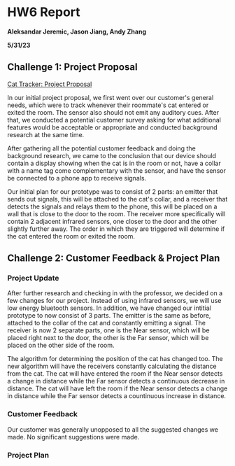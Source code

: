 # HW6 Report

**Aleksandar Jeremic, Jason Jiang, Andy Zhang**

**5/31/23**

## Challenge 1: Project Proposal

[Cat Tracker: Project Proposal](https://docs.google.com/presentation/d/1xfuLxy2PaP_ie7QjM4WHKkoSBVSgxtEl-8eqzutL6aY/edit?usp=share_link)

In our initial project proposal, we first went over our customer's general needs, which were to track whenever their roommate's cat entered or exited the room. The sensor also should not emit any auditory cues. After that, we conducted a potential customer survey asking for what additional features would be acceptable or appropriate and conducted background research at the same time.

After gathering all the potential customer feedback and doing the background research, we came to the conclusion that our device should contain a display showing when the cat is in the room or not, have a collar with a name tag come complementary with the sensor, and have the sensor be connected to a phone app to receive signals.

Our initial plan for our prototype was to consist of 2 parts: an emitter that sends out signals, this will be attached to the cat's collar, and a receiver that detects the signals and relays them to the phone, this will be placed on a wall that is close to the door to the room. The receiver more specifically will contain 2 adjacent infrared sensors, one closer to the door and the other slightly further away. The order in which they are triggered will determine if the cat entered the room or exited the room.

## Challenge 2: Customer Feedback & Project Plan

### Project Update
After further research and checking in with the professor, we decided on a few changes for our project. Instead of using infrared sensors, we will use low energy bluetooth sensors. In addition, we have changed our intitial prototype to now consist of 3 parts. The emitter is the same as before, attached to the collar of the cat and constantly emitting a signal. The receiver is now 2 separate parts, one is the Near sensor, which will be placed right next to the door, the other is the Far sensor, which will be placed on the other side of the room.

The algorithm for determining the position of the cat has changed too. The new algorithm will have the receivers constantly calculating the distance from the cat. The cat will have entered the room if the Near sensor detects a change in distance while the Far sensor detects a continuous decrease in distance. The cat will have left the room if the Near sensor detects a change in distance while the Far sensor detects a countinuous increase in distance.

### Customer Feedback
Our customer was generally unopposed to all the suggested changes we made. No significant suggestions were made.

### Project Plan
